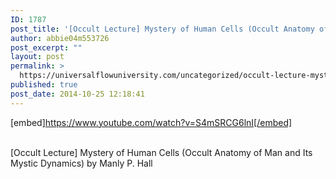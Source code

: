```yaml
---
ID: 1787
post_title: '[Occult Lecture] Mystery of Human Cells (Occult Anatomy of Man and Its Mystic Dynamics)'
author: abbie04m553726
post_excerpt: ""
layout: post
permalink: >
  https://universalflowuniversity.com/uncategorized/occult-lecture-mystery-of-human-cells-occult-anatomy-of-man-and-its-mystic-dynamics/
published: true
post_date: 2014-10-25 12:18:41
---
```

[embed]https://www.youtube.com/watch?v=S4mSRCG6lnI[/embed]</br></br>
<p>[Occult Lecture] Mystery of Human Cells (Occult Anatomy of Man and Its Mystic Dynamics) by Manly P. Hall</p>